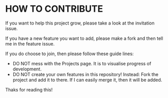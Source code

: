 # HOW TO CONTRIBUTE

If you want to help this project grow, please take a look at the invitation issue.

If you have a new feature you want to add, please make a fork and then tell me in the feature issue.

If you do choose to join, then please follow these guide lines:
 - DO NOT mess with the Projects page. It is to visualise progress of development.
 - DO NOT create your own features in this repository! Instead: Fork the project and add it to there. If I can easily merge it, then it will be added.

Thaks for reading this!
